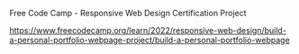 Free Code Camp - Responsive Web Design Certification Project

https://www.freecodecamp.org/learn/2022/responsive-web-design/build-a-personal-portfolio-webpage-project/build-a-personal-portfolio-webpage